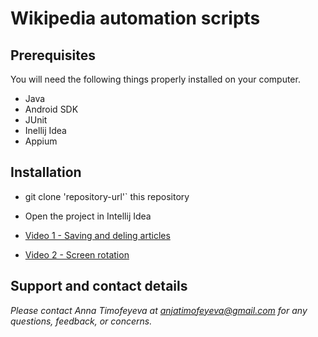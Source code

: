 # Wikipedia automation scripts

## Prerequisites

You will need the following things properly installed on your computer.

* Java
* Android SDK
* JUnit
* Inellij Idea
* Appium

## Installation
* git clone 'repository-url'` this repository
* Open the project in Intellij Idea

* [Video 1 - Saving and deling articles](https://raw.githubusercontent.com/annatimofeyeva/AppiumAutomation/master/Wiki4.mp4)
* [Video 2 - Screen rotation](https://raw.githubusercontent.com/annatimofeyeva/AppiumAutomation/master/Wiki4.mp4)

## Support and contact details
_Please contact Anna Timofeyeva at anjatimofeyeva@gmail.com for any questions, feedback, or concerns._

